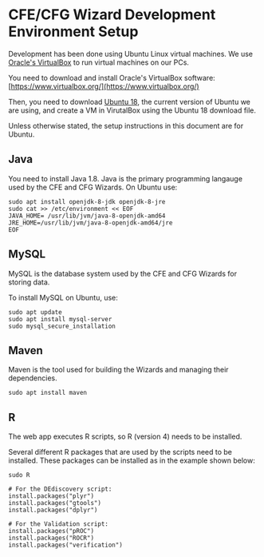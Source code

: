 CFE/CFG Wizard Development Environment Setup
================================================

Development has been done using Ubuntu Linux virtual machines. We use [Oracle's VirtualBox](https://www.virtualbox.org/)
to run virtual machines on our PCs.

You need to download and install Oracle's VirtualBox software: [https://www.virtualbox.org/](https://www.virtualbox.org/)

Then, you need to download [Ubuntu 18](http://releases.ubuntu.com/18.04/), the
current version of Ubuntu we are using, and create a VM 
in VirutalBox using the Ubuntu 18 download file.

Unless otherwise stated, the setup instructions in this document are for Ubuntu.


Java
---------------------------------------

You need to install Java 1.8. Java is the primary programming langauge used by the CFE and CFG Wizards.
On Ubuntu use:

```shell
sudo apt install openjdk-8-jdk openjdk-8-jre
sudo cat >> /etc/environment << EOF
JAVA_HOME= /usr/lib/jvm/java-8-openjdk-amd64
JRE_HOME=/usr/lib/jvm/java-8-openjdk-amd64/jre
EOF
```

MySQL
-----------------------------------------

MySQL is the database system used by the CFE and CFG Wizards for storing data.

To install MySQL on Ubuntu, use:

```shell
sudo apt update
sudo apt install mysql-server
sudo mysql_secure_installation
```

Maven
---------------------------------------------

Maven is the tool used for building the Wizards and managing their dependencies.

```shell
sudo apt install maven
```

R
-------------------------------------------------------------------

The web app executes R scripts, so R (version 4) needs to be installed.

Several different R packages that are used by the scripts need to be installed.
These packages can be installed as in the example shown below:

    sudo R

    # For the DEdiscovery script:
    install.packages("plyr")
    install.packages("gtools")
    install.packages("dplyr")

    # For the Validation script:
    install.packages("pROC")
    install.packages("ROCR")
    install.packages("verification")

